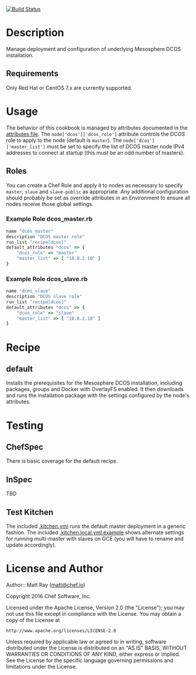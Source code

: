 [![Build Status](https://travis-ci.org/chef-partners/dcos-cookbook.svg?branch=master)](https://travis-ci.org/chef-partners/dcos-cookbook)

Description
===========

Manage deployment and configuration of underlying Mesosphere DCOS installation.

Requirements
------------

Only Red Hat or CentOS 7.x are currently supported.

Usage
==========

The behavior of this cookbook is managed by attributes documented in the [attributes file](attributes/default.rb). The `node['dcos']['dcos_role']` attribute controls the DCOS role to apply to the node (default is `master`). The `node['dcos']['master_list']` must be set to specify the list of DCOS master node IPv4 addresses to connect at startup (this must be an odd number of masters).

Roles
----------

You can create a Chef Role and apply it to nodes as necessary to specify `master`, `slave` and `slave-public` as appropriate. Any additional configuration should probably be set as override attributes in an Environment to ensure all nodes receive those global settings.

### Example Role dcos_master.rb ###
````ruby
name "dcos_master"
description "DCOS master role"
run_list "recipe[dcos]"
default_attributes "dcos" => {
    "dcos_role" => "master"
    "master_list" => [ "10.0.2.10" ]
}
````

### Example Role dcos_slave.rb ###
````ruby
name "dcos_slave"
description "DCOS slave role"
run_list "recipe[dcos]"
default_attributes "dcos" => {
    "dcos_role" => "slave"
    "master_list" => [ "10.0.2.10" ]
}
````

Recipe
=======

default
-------

Installs the prerequisites for the Mesosphere DCOS installation, including packages, groups and Docker with OverlayFS enabled. It then downloads and runs the installation package with the settings configured by the node's attributes.

Testing
=======

ChefSpec
--------
There is basic coverage for the default recipe.

InSpec
------
TBD

Test Kitchen
------------
The included [.kitchen.yml](.kitchen.yml) runs the default master deployment in a generic fashion. The included [.kitchen.local.yml.example](.kitchen.local.yml.example) shows alternate settings for running multi-master with slaves on GCE (you will have to rename and update accordingly).

License and Author
==================

Author:: Matt Ray (<matt@chef.io>)

Copyright 2016 Chef Software, Inc.

Licensed under the Apache License, Version 2.0 (the "License");
you may not use this file except in compliance with the License.
You may obtain a copy of the License at

    http://www.apache.org/licenses/LICENSE-2.0

Unless required by applicable law or agreed to in writing, software
distributed under the License is distributed on an "AS IS" BASIS,
WITHOUT WARRANTIES OR CONDITIONS OF ANY KIND, either express or implied.
See the License for the specific language governing permissions and
limitations under the License.
